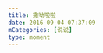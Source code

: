 ```yaml
---
title: 撒呦啦啦
date: 2016-09-04 07:37:09
mCategories: [说说]
type: moment
---
```


<div id="pics-20160904073709"></div>

<script src="/lib/moment/pics.js"></script>
<script>
var data = [
    {"link": "2016-09-04_000001.jpeg", "type": "shuoshuo"}
];
picsRender(data, "pics-20160904073709");
</script>
